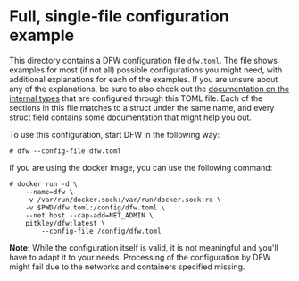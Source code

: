 # Full, single-file configuration example

This directory contains a DFW configuration file `dfw.toml`.
The file shows examples for most (if not all) possible configurations you might need, with additional explanations for each of the examples.
If you are unsure about any of the explanations, be sure to also check out the [documentation on the internal types](https://docs.rs/dfw/*/dfw/types/index.html) that are configured through this TOML file.
Each of the sections in this file matches to a struct under the same name, and every struct field contains some documentation that might help you out.

To use this configuration, start DFW in the following way:

```console
# dfw --config-file dfw.toml
```

If you are using the docker image, you can use the following command:

```console
# docker run -d \
    --name=dfw \
    -v /var/run/docker.sock:/var/run/docker.sock:ro \
    -v $PWD/dfw.toml:/config/dfw.toml \
    --net host --cap-add=NET_ADMIN \
    pitkley/dfw:latest \
        --config-file /config/dfw.toml
```

**Note:** While the configuration itself is valid, it is not meaningful and you'll have to adapt it to your needs.
Processing of the configuration by DFW might fail due to the networks and containers specified missing.

